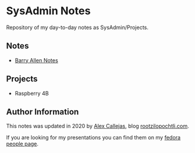# SysAdmin Notes

Repository of my day-to-day notes as SysAdmin/Projects.

## Notes

- [Barry Allen Notes](file:///BarryAllenNotes.md)

## Projects

-   Raspberry 4B

## Author Information

This notes was updated in 2020 by [Alex Callejas](https://www.twitter.com/dark_axl), blog [rootzilopochtli.com](https://www.rootzilopochtli.com/).

If you are looking for my presentations you can find them on my [fedora people page](https://darkaxl017.fedorapeople.org/slides/).
